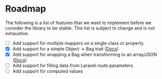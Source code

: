 # Roadmap

The following is a list of features that we want to implement before we consider the library to be stable. This list is subject to change and is not exhaustive.

- [ ] Add support for multiple mappers on a single class or property
- [x] Add support for a simple Object -> Bag trait ([Docs](object-to-bag))
- [x] Add support for wrapping a Bag when transforming to an array/JSON ([Docs](wrapping))
- [ ] Add support for filling data from Laravel route parameters
- [ ] Add support for computed values
